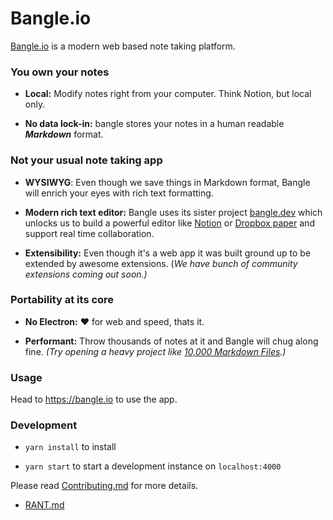 # Bangle.io

[Bangle.io](http://Bangle.io) is a modern web based note taking platform.

### You own your notes

- **Local:** Modify notes right from your computer. Think Notion, but local only.

- **No data lock-in:** bangle stores your notes in a human readable **_Markdown_** format.

### Not your usual note taking app

- **WYSIWYG**: Even though we save things in Markdown format, Bangle will enrich your eyes with rich text formatting.

- **Modern rich text editor:** Bangle uses its sister project [bangle.dev](https://github.com/bangle-io/bangle.dev) which unlocks us to build a powerful editor like [Notion](https://www.notion.so/) or [Dropbox paper](https://www.dropbox.com/paper) and support real time collaboration.

- **Extensibility:** Even though it's a web app it was built ground up to be extended by awesome extensions. (_We have bunch of community extensions coming out soon.)_

### Portability at its core

- **No Electron:**  :heart: for web and speed, thats it.

- **Performant:** Throw thousands of notes at it and Bangle will chug along fine. _(Try opening a heavy project like [10,000 Markdown Files](https://github.com/Zettelkasten-Method/10000-markdown-files).)_

### Usage

Head to <https://bangle.io> to use the app.

### Development

- `yarn install` to install

- `yarn start` to start a development instance on `localhost:4000`

Please read [Contributing.md](./CONTRIBUTING.md) for more details. 


- [RANT.md](./RANT.md)